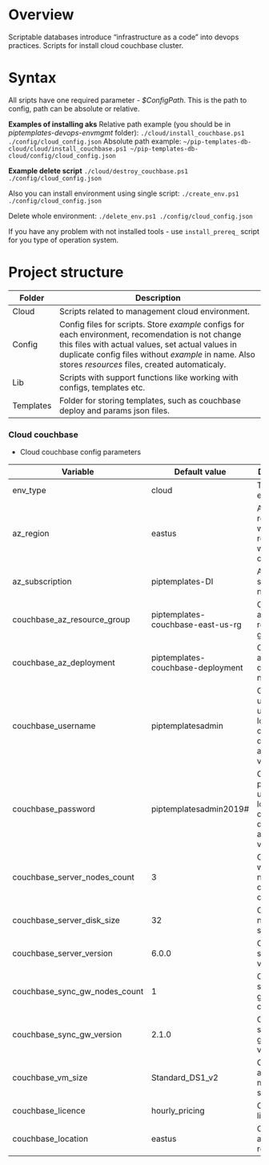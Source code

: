 # Overview
Scriptable databases introduce “infrastructure as a code” into devops practices. Scripts for install cloud couchbase cluster.

# Syntax
All sripts have one required parameter - *$ConfigPath*. This is the path to config, path can be absolute or relative. 

**Examples of installing aks**
Relative path example (you should be in *piptemplates-devops-envmgmt* folder):
`
./cloud/install_couchbase.ps1 ./config/cloud_config.json
`
Absolute path example:
`
~/pip-templates-db-cloud/cloud/install_couchbase.ps1 ~/pip-templates-db-cloud/config/cloud_config.json
`

**Example delete script**
`
./cloud/destroy_couchbase.ps1 ./config/cloud_config.json
`

Also you can install environment using single script:
`
./create_env.ps1 ./config/cloud_config.json
`

Delete whole environment:
`
./delete_env.ps1 ./config/cloud_config.json
`

If you have any problem with not installed tools - use `install_prereq_` script for you type of operation system.

# Project structure
| Folder | Description |
|----|----|
| Cloud | Scripts related to management cloud environment. | 
| Config | Config files for scripts. Store *example* configs for each environment, recomendation is not change this files with actual values, set actual values in duplicate config files without *example* in name. Also stores *resources* files, created automaticaly. | 
| Lib | Scripts with support functions like working with configs, templates etc. | 
| Templates | Folder for storing templates, such as couchbase deploy and params json files. | 

### Cloud couchbase

* Cloud couchbase config parameters

| Variable | Default value | Description |
|----|----|---|
| env_type | cloud | Type of environment |
| az_region | eastus | Azure region where resources will be created |
| az_subscription | piptemplates-DI | Azure subscription name |
| couchbase_az_resource_group | piptemplates-couchbase-east-us-rg | Couchbase azure resource group name |
| couchbase_az_deployment | piptemplates-couchbase-deployment | Couchbase azure deployment name |
| couchbase_username | piptemplatesadmin | Couchbase username used for login to couchbase dashboard and ssh to vm's |
| couchbase_password | piptemplatesadmin2019# | Couchbase password used for login to couchbase dashboard and ssh to vm's |
| couchbase_server_nodes_count | 3 | Count of worker nodes couchbase cluster |
| couchbase_server_disk_size | 32 | Couchbase nodes disk size |
| couchbase_server_version | 6.0.0 | Couchbase server version |
| couchbase_sync_gw_nodes_count | 1 | Couchbase sync gateway count |
| couchbase_sync_gw_version | 2.1.0 | Couchbase sync gateway version |
| couchbase_vm_size | Standard_DS1_v2 | Couchbase azure virtual machines size |
| couchbase_licence | hourly_pricing | Couchbase licence |
| couchbase_location | eastus | Couchbase azure region |
